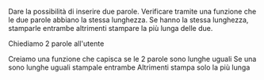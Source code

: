 Dare la possibilità di inserire due parole.
Verificare tramite una funzione che le due parole abbiano la stessa lunghezza.
Se hanno la stessa lunghezza, stamparle entrambe altrimenti stampare la più lunga delle due.

Chiediamo 2 parole all'utente

Creiamo una funzione che capisca se le 2 parole sono lunghe uguali
    Se una sono lunghe uguali stampale entrambe
    Altrimenti stampa solo la più lunga